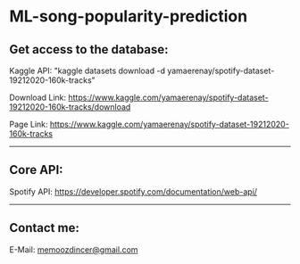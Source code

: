 # ML-song-popularity-prediction

<h2>Get access to the database:</h2>

Kaggle API: "kaggle datasets download -d yamaerenay/spotify-dataset-19212020-160k-tracks"

Download Link: https://www.kaggle.com/yamaerenay/spotify-dataset-19212020-160k-tracks/download

Page Link: https://www.kaggle.com/yamaerenay/spotify-dataset-19212020-160k-tracks

----------------------------------------------------------------------------------------------
<h2>Core API:</h2>

Spotify API: https://developer.spotify.com/documentation/web-api/

----------------------------------------------------------------------------------------------

<h2>Contact me:</h2>

E-Mail: memoozdincer@gmail.com
